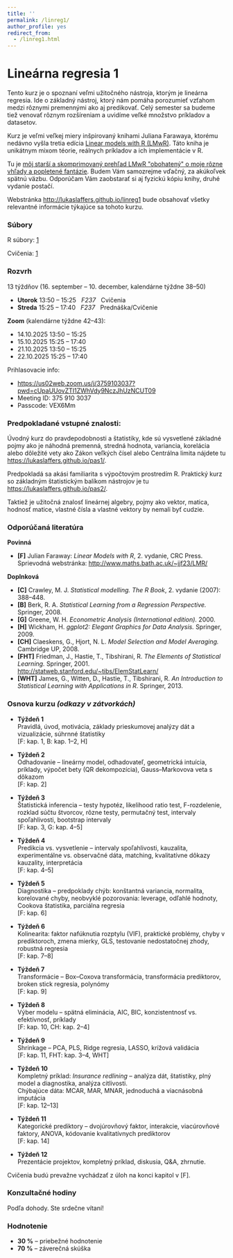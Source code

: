 ```yaml
---
title: ''
permalink: /linreg1/
author_profile: yes
redirect_from:
  - /linreg1.html
---
```


# Lineárna regresia 1
Tento kurz je o spoznaní veľmi užitočného nástroja, ktorým je lineárna regresia. Ide o základný nástroj, ktorý nám pomáha porozumieť vzťahom medzi rôznymi premennými ako aj predikovať. Celý semester sa budeme tiež venovať rôznym rozšíreniam a uvidíme veľké množstvo príkladov a datasetov.

Kurz je veľmi veľkej miery inšpirovaný knihami Juliana Farawaya, ktorému nedávno vyšla tretia edícia [Linear models with R (LMwR)](https://julianfaraway.github.io/faraway/LMR/). Táto kniha je unikátnym mixom téorie, reálnych príkladov a ich implementácie v R.

Tu je [môj starší a skomprimovaný prehľad LMwR "obohatený" o moje rôzne vhľady a popletené fantázie](http://lukaslaffers.github.io/files/MAR1_poznamkyMain.pdf).
Budem Vám samozrejme vďačný, za akúkoľvek spätnú väzbu. Odporúčam Vám zaobstarať si aj fyzickú kópiu knihy, druhé vydanie postačí.

Webstránka <http://lukaslaffers.github.io/linreg1> bude obsahovať všetky relevantné informácie týkajúce sa tohoto kurzu.

### Súbory

R súbory: [1](https://www.dropbox.com/scl/fi/vddxdof05wq9pl5flpecu/1.R?rlkey=sc7gcvxxfzmaxwjredlpypmo3&dl=0)

Cvičenia: [1](https://www.dropbox.com/scl/fi/dnfbpb2d3aufv7s6wq4a5/Ex1_Tutorial-Vizualizacia.R?rlkey=6n9ecepa0b0cn0u1jorwuwqwj&dl=0)


### Rozvrh

13 týždňov (16. september – 10. december, kalendárne týždne 38–50)

- **Utorok** 13:50 – 15:25 &nbsp; *F237* &nbsp; Cvičenia  
- **Streda** 15:25 – 17:40 &nbsp; *F237* &nbsp; Prednáška/Cvičenie


**Zoom** (kalendárne týždne 42–43):

-  14.10.2025  13:50 – 15:25
-  15.10.2025  15:25 – 17:40
-  21.10.2025  13:50 – 15:25
-  22.10.2025  15:25 – 17:40

Prihlasovacie info:

-  <https://us02web.zoom.us/j/3759103037?pwd=cUpaUUovZTI1ZWhVdy9NczJhUzNCUT09>
-  Meeting ID: 375 910 3037
-  Passcode: VEX6Mm




###  Predpokladané vstupné znalosti:  
Úvodný kurz do pravdepodobnosti a štatistiky, kde sú vysvetlené základné pojmy ako je náhodná premenná, stredná hodnota, variancia, korelácia alebo dôležité vety ako Zákon veľkých čísel alebo Centrálna limita nájdete tu <https://lukaslaffers.github.io/pas1/>.

Predpokladá sa akási familiarita s výpočtovým prostredím R. Praktický kurz so základným štatistickým balíkom nástrojov je tu <https://lukaslaffers.github.io/pas2/>.

Taktiež je užitočná znalosť lineárnej algebry, pojmy ako vektor, matica, hodnosť matice, vlastné čísla a vlastné vektory by nemali byť cudzie.



### Odporúčaná literatúra

**Povinná**

- **[F]** Julian Faraway: *Linear Models with R*, 2. vydanie, CRC Press.  
  Sprievodná webstránka: <http://www.maths.bath.ac.uk/~jjf23/LMR/>

**Doplnková**

- **[C]** Crawley, M. J. *Statistical modelling.* *The R Book*, 2. vydanie (2007): 388–448.  
- **[B]** Berk, R. A. *Statistical Learning from a Regression Perspective.* Springer, 2008.  
- **[G]** Greene, W. H. *Econometric Analysis (International edition).* 2000.  
- **[H]** Wickham, H. *ggplot2: Elegant Graphics for Data Analysis.* Springer, 2009.  
- **[CH]** Claeskens, G., Hjort, N. L. *Model Selection and Model Averaging.* Cambridge UP, 2008.  
- **[FHT]** Friedman, J., Hastie, T., Tibshirani, R. *The Elements of Statistical Learning.* Springer, 2001. <http://statweb.stanford.edu/~tibs/ElemStatLearn/>  
- **[WHT]** James, G., Witten, D., Hastie, T., Tibshirani, R. *An Introduction to Statistical Learning with Applications in R.* Springer, 2013.



### Osnova kurzu  *(odkazy v zátvorkách)*

- **Týždeň 1**  
  Pravidlá, úvod, motivácia, základy prieskumovej analýzy dát a vizualizácie, súhrnné štatistiky  
  [F: kap. 1, B: kap. 1–2, H]

- **Týždeň 2**  
  Odhadovanie – lineárny model, odhadovateľ, geometrická intuícia, príklady, výpočet bety (QR dekompozícia), Gauss–Markovova veta s dôkazom  
  [F: kap. 2]

- **Týždeň 3**  
  Štatistická inferencia – testy hypotéz, likelihood ratio test, F-rozdelenie, rozklad súčtu štvorcov, rôzne testy, permutačný test, intervaly spoľahlivosti, bootstrap intervaly  
  [F: kap. 3, G: kap. 4–5]

- **Týždeň 4**  
  Predikcia vs. vysvetlenie – intervaly spoľahlivosti, kauzalita, experimentálne vs. observačné dáta, matching, kvalitatívne dôkazy kauzality, interpretácia  
  [F: kap. 4–5]

- **Týždeň 5**  
  Diagnostika – predpoklady chýb: konštantná variancia, normalita, korelované chyby, neobvyklé pozorovania: leverage, odľahlé hodnoty, Cookova štatistika, parciálna regresia  
  [F: kap. 6]

- **Týždeň 6**  
  Kolinearita: faktor nafúknutia rozptylu (VIF), praktické problémy, chyby v prediktoroch, zmena mierky, GLS, testovanie nedostatočnej zhody, robustná regresia  
  [F: kap. 7–8]

- **Týždeň 7**  
  Transformácie – Box–Coxova transformácia, transformácia prediktorov, broken stick regresia, polynómy  
  [F: kap. 9]

- **Týždeň 8**  
  Výber modelu – spätná eliminácia, AIC, BIC, konzistentnosť vs. efektívnosť, príklady  
  [F: kap. 10, CH: kap. 2–4]

- **Týždeň 9**  
  Shrinkage – PCA, PLS, Ridge regresia, LASSO, krížová validácia  
  [F: kap. 11, FHT: kap. 3–4, WHT]

- **Týždeň 10**  
  Kompletný príklad: *Insurance redlining* – analýza dát, štatistiky, plný model a diagnostika, analýza citlivosti.  
  Chýbajúce dáta: MCAR, MAR, MNAR, jednoduchá a viacnásobná imputácia  
  [F: kap. 12–13]

- **Týždeň 11**  
  Kategorické prediktory – dvojúrovňový faktor, interakcie, viacúrovňové faktory, ANOVA, kódovanie kvalitatívnych prediktorov  
  [F: kap. 14]

- **Týždeň 12**  
  Prezentácie projektov, kompletný príklad, diskusia, Q&A, zhrnutie.

Cvičenia budú prevažne vychádzať z úloh na konci kapitol v [F].


### Konzultačné hodiny

Podľa dohody. Ste srdečne vítaní!


### Hodnotenie

- **30 %** – priebežné hodnotenie
- **70 %** – záverečná skúška  